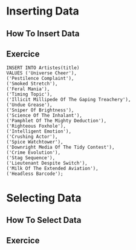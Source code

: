 # Inserting Data

## How To Insert Data

## Exercice
```
INSERT INTO Artistes(title)
VALUES ('Universe Cheer'),
('Pestilence Complaint'),
('Smoked Stretch'),
('Feral Mania'),
('Timing Topic'),
('Illicit Millipede Of The Gaping Treachery'),
('Undue Grease'),
('Sniper Of Brightness'),
('Science Of The Inhalant'),
('Pamphlet Of The Mighty Deduction'),
('Righteous Foxhole'),
('Intelligent Emotion'),
('Crushing Actor'),
('Spice Watchtower'),
('Downright Media Of The Tidy Contest'),
('Crime Evolution'),
('Stag Sequence'),
('Lieutenant Despite Switch'),
('Milk Of The Extended Aviation'),
('Headless Barcode');
```

# Selecting Data

## How To Select Data

## Exercice
```
```
